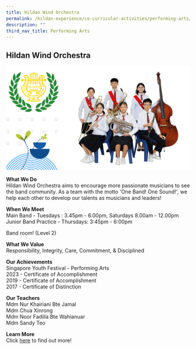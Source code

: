 ```yaml
---
title: Hildan Wind Orchestra
permalink: /hildan-experience/co-curricular-activities/performing-arts/hildan-wind-orchestra/
description: ""
third_nav_title: Performing Arts
---
```

Hildan Wind Orchestra
---------------------

![](/images/CCA/Band%202023.png)


**What We Do** <br>
Hildan Wind Orchestra aims to encourage more passionate musicians to see the band community. As a team with the motto 'One Band! One Sound!', we help each other to develop our talents as musicians and leaders! <br>

**When We Meet** <br>
Main Band - Tuesdays :&nbsp;3.45pm - 6.00pm, Saturdays 8.00am - 12.00pm&nbsp;<br>
Junior Band Practice - Thursdays:&nbsp;3:45pm - 6:00pm

Band room! (Level 2)

**What We Value** <br>
Responsibility, Integrity, Care, Commitment, & Disciplined <br>

**Our Achievements**<br>
Singapore Youth Festival - Performing Arts<br>
2023 - Certificate of Accomplishment<br>
2019 - Certificate of Accomplishment<br>
2017 -&nbsp;Certificate of Distinction<br>

**Our Teachers** <br>
Mdm Nur Khairiani Bte Jamal<br>
Mdm Chua Xinrong<br>
Mdm Noor Fadilla Bte Wahianuar<br>
Mdm Sandy Teo<br>

**Learn More** <br>
Click&nbsp;[here](/files/CCA/St%20Hildas%20Wind%20Orchestra%20CCA%20Info.pdf)&nbsp;to find out more!
